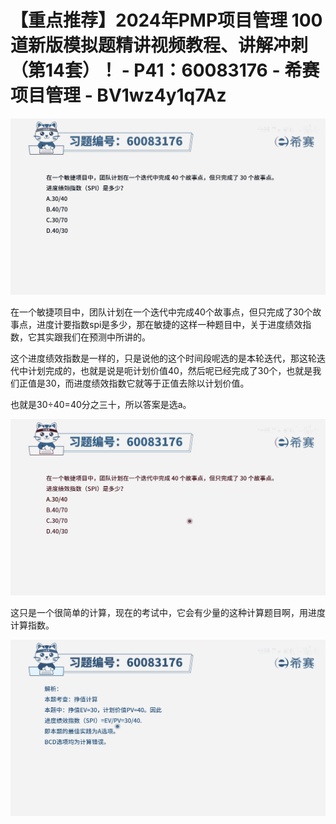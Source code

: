# 【重点推荐】2024年PMP项目管理 100道新版模拟题精讲视频教程、讲解冲刺（第14套）！ - P41：60083176 - 希赛项目管理 - BV1wz4y1q7Az

![](img/db0d01136f0973f1b0de45806e8dd455_0.png)

在一个敏捷项目中，团队计划在一个迭代中完成40个故事点，但只完成了30个故事点，进度计要指数spi是多少，那在敏捷的这样一种题目中，关于进度绩效指数，它其实跟我们在预测中所讲的。

这个进度绩效指数是一样的，只是说他的这个时间段呢选的是本轮迭代，那这轮迭代中计划完成的，也就是说是呃计划价值40，然后呢已经完成了30个，也就是我们正值是30，而进度绩效指数它就等于正值去除以计划价值。

也就是30÷40=40分之三十，所以答案是选a。

![](img/db0d01136f0973f1b0de45806e8dd455_2.png)

这只是一个很简单的计算，现在的考试中，它会有少量的这种计算题目啊，用进度计算指数。

![](img/db0d01136f0973f1b0de45806e8dd455_4.png)